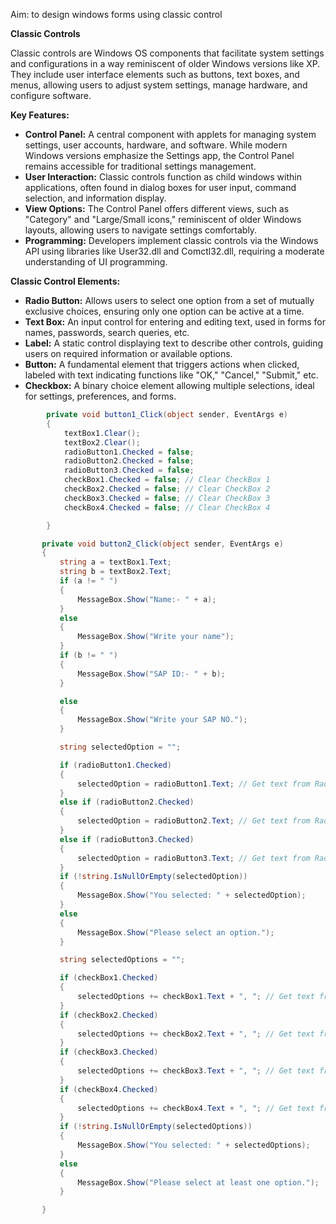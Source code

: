 Aim:  to design windows forms using classic control

**Classic Controls**

Classic controls are Windows OS components that facilitate system settings and configurations in a way reminiscent of older Windows versions like XP. They include user interface elements such as buttons, text boxes, and menus, allowing users to adjust system settings, manage hardware, and configure software.

**Key Features:**

- **Control Panel:** A central component with applets for managing system settings, user accounts, hardware, and software. While modern Windows versions emphasize the Settings app, the Control Panel remains accessible for traditional settings management.
- **User Interaction:** Classic controls function as child windows within applications, often found in dialog boxes for user input, command selection, and information display.
- **View Options:** The Control Panel offers different views, such as "Category" and "Large/Small icons," reminiscent of older Windows layouts, allowing users to navigate settings comfortably.
- **Programming:** Developers implement classic controls via the Windows API using libraries like User32.dll and Comctl32.dll, requiring a moderate understanding of UI programming.

**Classic Control Elements:**

- **Radio Button:** Allows users to select one option from a set of mutually exclusive choices, ensuring only one option can be active at a time.
- **Text Box:** An input control for entering and editing text, used in forms for names, passwords, search queries, etc.
- **Label:** A static control displaying text to describe other controls, guiding users on required information or available options.
- **Button:** A fundamental element that triggers actions when clicked, labeled with text indicating functions like "OK," "Cancel," "Submit," etc.
- **Checkbox:** A binary choice element allowing multiple selections, ideal for settings, preferences, and forms.

```csharp
        private void button1_Click(object sender, EventArgs e)
        {
            textBox1.Clear();
            textBox2.Clear();
            radioButton1.Checked = false;
            radioButton2.Checked = false;
            radioButton3.Checked = false;
            checkBox1.Checked = false; // Clear CheckBox 1
            checkBox2.Checked = false; // Clear CheckBox 2
            checkBox3.Checked = false; // Clear CheckBox 3
            checkBox4.Checked = false; // Clear CheckBox 4

        }

       private void button2_Click(object sender, EventArgs e)
       {
           string a = textBox1.Text;
           string b = textBox2.Text;
           if (a != " ")
           {
               MessageBox.Show("Name:- " + a);
           }
           else
           {
               MessageBox.Show("Write your name");
           }
           if (b != " ")
           {
               MessageBox.Show("SAP ID:- " + b);
           }

           else
           {
               MessageBox.Show("Write your SAP NO.");
           }

           string selectedOption = "";

           if (radioButton1.Checked)
           {
               selectedOption = radioButton1.Text; // Get text from RadioButton 1
           }
           else if (radioButton2.Checked)
           {
               selectedOption = radioButton2.Text; // Get text from RadioButton 2
           }
           else if (radioButton3.Checked)
           {
               selectedOption = radioButton3.Text; // Get text from RadioButton 3
           }
           if (!string.IsNullOrEmpty(selectedOption))
           {
               MessageBox.Show("You selected: " + selectedOption);
           }
           else
           {
               MessageBox.Show("Please select an option.");
           }

           string selectedOptions = "";

           if (checkBox1.Checked)
           {
               selectedOptions += checkBox1.Text + ", "; // Get text from CheckBox 1
           }
           if (checkBox2.Checked)
           {
               selectedOptions += checkBox2.Text + ", "; // Get text from CheckBox 2
           }
           if (checkBox3.Checked)
           {
               selectedOptions += checkBox3.Text + ", "; // Get text from CheckBox 3
           }
           if (checkBox4.Checked)
           {
               selectedOptions += checkBox4.Text + ", "; // Get text from CheckBox 4
           }
           if (!string.IsNullOrEmpty(selectedOptions))
           {
               MessageBox.Show("You selected: " + selectedOptions);
           }
           else
           {
               MessageBox.Show("Please select at least one option.");
           }

       }
      